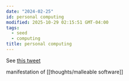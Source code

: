 ```yaml
---
date: "2024-02-25"
id: personal computing
modified: 2025-10-29 02:15:51 GMT-04:00
tags:
  - seed
  - computing
title: personal computing
---
```


See [this tweet](https://twitter.com/joekndy/status/1761616198482219368)

manifestation of [[thoughts/malleable software]]
